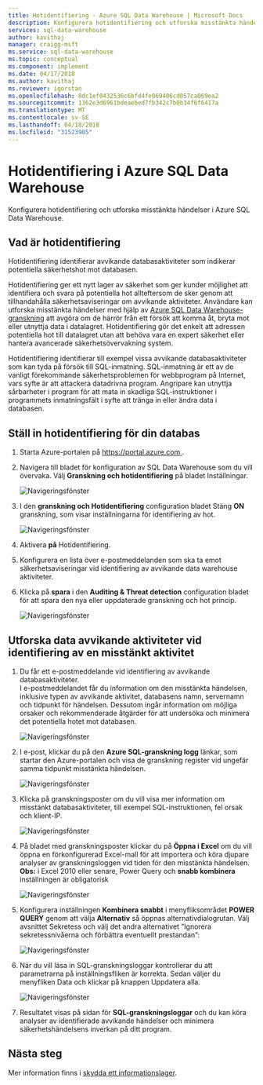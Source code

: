```yaml
---
title: Hotidentifiering - Azure SQL Data Warehouse | Microsoft Docs
description: Konfigurera hotidentifiering och utforska misstänkta händelser i Azure SQL Data Warehouse.
services: sql-data-warehouse
author: kavithaj
manager: craigg-msft
ms.service: sql-data-warehouse
ms.topic: conceptual
ms.component: implement
ms.date: 04/17/2018
ms.author: kavithaj
ms.reviewer: igorstan
ms.openlocfilehash: 8dc1ef0432536c6bfd4fe069406cd057ca069ea2
ms.sourcegitcommit: 1362e3d6961bdeaebed7fb342c7b0b34f6f6417a
ms.translationtype: MT
ms.contentlocale: sv-SE
ms.lasthandoff: 04/18/2018
ms.locfileid: "31523905"
---
```

# <a name="threat-detection-in-azure-sql-data-warehouse"></a>Hotidentifiering i Azure SQL Data Warehouse
Konfigurera hotidentifiering och utforska misstänkta händelser i Azure SQL Data Warehouse.

## <a name="what-is-threat-detection"></a>Vad är hotidentifiering
Hotidentifiering identifierar avvikande databasaktiviteter som indikerar potentiella säkerhetshot mot databasen. 

Hotidentifiering ger ett nytt lager av säkerhet som ger kunder möjlighet att identifiera och svara på potentiella hot allteftersom de sker genom att tillhandahålla säkerhetsaviseringar om avvikande aktiviteter. Användare kan utforska misstänkta händelser med hjälp av [Azure SQL Data Warehouse-granskning](sql-data-warehouse-auditing-overview.md) att avgöra om de härrör från ett försök att komma åt, bryta mot eller utnyttja data i datalagret.
Hotidentifiering gör det enkelt att adressen potentiella hot till datalagret utan att behöva vara en expert säkerhet eller hantera avancerade säkerhetsövervakning system.

Hotidentifiering identifierar till exempel vissa avvikande databasaktiviteter som kan tyda på försök till SQL-inmatning. SQL-inmatning är ett av de vanligt förekommande säkerhetsproblemen för webbprogram på Internet, vars syfte är att attackera datadrivna program. Angripare kan utnyttja sårbarheter i program för att mata in skadliga SQL-instruktioner i programmets inmatningsfält i syfte att tränga in eller ändra data i databasen.

## <a name="set-up-threat-detection-for-your-database"></a>Ställ in hotidentifiering för din databas
1. Starta Azure-portalen på [ https://portal.azure.com ](https://portal.azure.com).
2. Navigera till bladet för konfiguration av SQL Data Warehouse som du vill övervaka. Välj **Granskning och hotidentifiering** på bladet Inställningar.
   
    ![Navigeringsfönster](media/sql-data-warehouse-security-threat-detection/1_td_click_on_settings.png)
3. I den **granskning och Hotidentifiering** configuration bladet Stäng **ON** granskning, som visar inställningarna för identifiering av hot.
   
    ![Navigeringsfönster](media/sql-data-warehouse-security-threat-detection/2_td_turn_on_auditing.png)
4. Aktivera **på** Hotidentifiering.
5. Konfigurera en lista över e-postmeddelanden som ska ta emot säkerhetsaviseringar vid identifiering av avvikande data warehouse aktiviteter.
6. Klicka på **spara** i den **Auditing & Threat detection** configuration bladet för att spara den nya eller uppdaterade granskning och hot princip.
   
    ![Navigeringsfönster](media/sql-data-warehouse-security-threat-detection/3_td_turn_on_threat_detection.png)

## <a name="explore-anomalous-data-warehouse-activities-upon-detection-of-a-suspicious-event"></a>Utforska data avvikande aktiviteter vid identifiering av en misstänkt aktivitet
1. Du får ett e-postmeddelande vid identifiering av avvikande databasaktiviteter. <br/>
   I e-postmeddelandet får du information om den misstänkta händelsen, inklusive typen av avvikande aktivitet, databasens namn, servernamn och tidpunkt för händelsen. Dessutom ingår information om möjliga orsaker och rekommenderade åtgärder för att undersöka och minimera det potentiella hotet mot databasen.<br/>
   
    ![Navigeringsfönster](media/sql-data-warehouse-security-threat-detection/4_td_email.png)
2. I e-post, klickar du på den **Azure SQL-granskning logg** länkar, som startar den Azure-portalen och visa de granskning register vid ungefär samma tidpunkt misstänkta händelsen.
   
    ![Navigeringsfönster](media/sql-data-warehouse-security-threat-detection/5_td_audit_records.png)
3. Klicka på granskningsposter om du vill visa mer information om misstänkt databasaktiviteter, till exempel SQL-instruktionen, fel orsak och klient-IP.
   
    ![Navigeringsfönster](media/sql-data-warehouse-security-threat-detection/6_td_audit_record_details.png)
4. På bladet med granskningsposter klickar du på **Öppna i Excel** om du vill öppna en förkonfigurerad Excel-mall för att importera och köra djupare analyser av granskningsloggen vid tiden för den misstänkta händelsen.<br/>
   **Obs:** i Excel 2010 eller senare, Power Query och **snabb kombinera** inställningen är obligatorisk
   
    ![Navigeringsfönster](media/sql-data-warehouse-security-threat-detection/7_td_audit_records_open_excel.png)
5. Konfigurera inställningen **Kombinera snabbt** i menyfliksområdet **POWER QUERY** genom att välja **Alternativ** så öppnas alternativdialogrutan. Välj avsnittet Sekretess och välj det andra alternativet ”Ignorera sekretessnivåerna och förbättra eventuellt prestandan”:
   
    ![Navigeringsfönster](media/sql-data-warehouse-security-threat-detection/8_td_excel_fast_combine.png)
6. När du vill läsa in SQL-granskningsloggar kontrollerar du att parametrarna på inställningsfliken är korrekta. Sedan väljer du menyfliken Data och klickar på knappen Uppdatera alla.
   
    ![Navigeringsfönster](media/sql-data-warehouse-security-threat-detection/9_td_excel_parameters.png)
7. Resultatet visas på sidan för **SQL-granskningsloggar** och du kan köra analyser av identifierade avvikande händelser och minimera säkerhetshändelsens inverkan på ditt program.

## <a name="next-steps"></a>Nästa steg
Mer information finns i [skydda ett informationslager](sql-data-warehouse-overview-manage-security.md).
